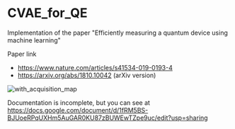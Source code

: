 # CVAE_for_QE
Implementation of the paper "Efficiently measuring a quantum device using machine learning"

Paper link
- https://www.nature.com/articles/s41534-019-0193-4
- https://arxiv.org/abs/1810.10042 (arXiv version)


![with_acquisition_map](https://github.com/returnddd/CVAE_for_QE/blob/master/docs/with_acquisition_map.gif)

Documentation is incomplete, but you can see at https://docs.google.com/document/d/1fRM5BS-BJUoeRPqUXHm5AuGAR0KU87zBUWEwTZpe9uc/edit?usp=sharing
